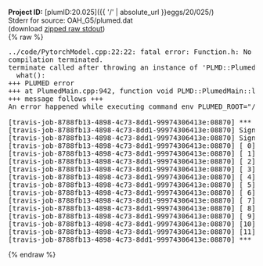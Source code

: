 **Project ID:** [plumID:20.025]({{ '/' | absolute_url }}eggs/20/025/)  
Stderr for source:  OAH_G5/plumed.dat   
(download [zipped raw stdout](plumed.dat.plumed.stdout.txt.zip))  
{% raw %}
<pre>
../code/PytorchModel.cpp:22:22: fatal error: Function.h: No such file or directory
compilation terminated.
terminate called after throwing an instance of 'PLMD::Plumed::ExceptionError'
  what():  
+++ PLUMED error
+++ at PlumedMain.cpp:942, function void PLMD::PlumedMain::load(const string&)
+++ message follows +++
An error happened while executing command env PLUMED_ROOT="/home/travis/opt/lib/plumed" env PLUMED_HTMLDIR="/home/travis/opt/share/doc/plumed" env PLUMED_INCLUDEDIR="/home/travis/opt/include" env PLUMED_PROGRAM_NAME="plumed" env PLUMED_IS_INSTALLED="yes" "/home/travis/opt/lib/plumed"/scripts/mklib.sh ../code/PytorchModel.cpp

[travis-job-8788fb13-4898-4c73-8dd1-99974306413e:08870] *** Process received signal ***
[travis-job-8788fb13-4898-4c73-8dd1-99974306413e:08870] Signal: Aborted (6)
[travis-job-8788fb13-4898-4c73-8dd1-99974306413e:08870] Signal code:  (-6)
[travis-job-8788fb13-4898-4c73-8dd1-99974306413e:08870] [ 0] /lib/x86_64-linux-gnu/libc.so.6(+0x354b0)[0x7f6b1a44b4b0]
[travis-job-8788fb13-4898-4c73-8dd1-99974306413e:08870] [ 1] /lib/x86_64-linux-gnu/libc.so.6(gsignal+0x38)[0x7f6b1a44b428]
[travis-job-8788fb13-4898-4c73-8dd1-99974306413e:08870] [ 2] /lib/x86_64-linux-gnu/libc.so.6(abort+0x16a)[0x7f6b1a44d02a]
[travis-job-8788fb13-4898-4c73-8dd1-99974306413e:08870] [ 3] /usr/lib/x86_64-linux-gnu/libstdc++.so.6(_ZN9__gnu_cxx27__verbose_terminate_handlerEv+0x16d)[0x7f6b1aa8584d]
[travis-job-8788fb13-4898-4c73-8dd1-99974306413e:08870] [ 4] /usr/lib/x86_64-linux-gnu/libstdc++.so.6(+0x8d6b6)[0x7f6b1aa836b6]
[travis-job-8788fb13-4898-4c73-8dd1-99974306413e:08870] [ 5] /usr/lib/x86_64-linux-gnu/libstdc++.so.6(+0x8d701)[0x7f6b1aa83701]
[travis-job-8788fb13-4898-4c73-8dd1-99974306413e:08870] [ 6] /usr/lib/x86_64-linux-gnu/libstdc++.so.6(+0x8d919)[0x7f6b1aa83919]
[travis-job-8788fb13-4898-4c73-8dd1-99974306413e:08870] [ 7] plumed[0x40ec85]
[travis-job-8788fb13-4898-4c73-8dd1-99974306413e:08870] [ 8] plumed[0x40f082]
[travis-job-8788fb13-4898-4c73-8dd1-99974306413e:08870] [ 9] plumed[0x409fe0]
[travis-job-8788fb13-4898-4c73-8dd1-99974306413e:08870] [10] /lib/x86_64-linux-gnu/libc.so.6(__libc_start_main+0xf0)[0x7f6b1a436830]
[travis-job-8788fb13-4898-4c73-8dd1-99974306413e:08870] [11] plumed[0x40a0a9]
[travis-job-8788fb13-4898-4c73-8dd1-99974306413e:08870] *** End of error message ***
</pre>
{% endraw %}
